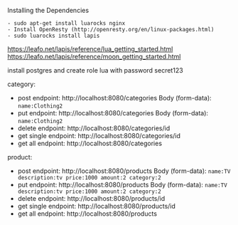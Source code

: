 Installing the Dependencies

    - sudo apt-get install luarocks nginx
    - Install OpenResty (http://openresty.org/en/linux-packages.html)
    - sudo luarocks install lapis


https://leafo.net/lapis/reference/lua_getting_started.html
https://leafo.net/lapis/reference/moon_getting_started.html

install postgres and create role lua with password secret123

category:
- post endpoint: http://localhost:8080/categories
    Body (form-data):
    `name:Clothing2`
- put endpoint: http://localhost:8080/categories
    Body (form-data):
    `name:Clothing2`
- delete endpoint: http://localhost:8080/categories/id
- get single endpoint: http://localhost:8080/categories/id
- get all endpoint: http://localhost:8080/categories

product:
- post endpoint: http://localhost:8080/products
    Body (form-data):
    `name:TV
    description:tv
    price:1000
    amount:2
    category:2`
- put endpoint: http://localhost:8080/products
    Body (form-data):
    `name:TV
    description:tv
    price:1000
    amount:2
    category:2`    
- delete endpoint: http://localhost:8080/products/id
- get single endpoint: http://localhost:8080/products/id
- get all endpoint: http://localhost:8080/products
